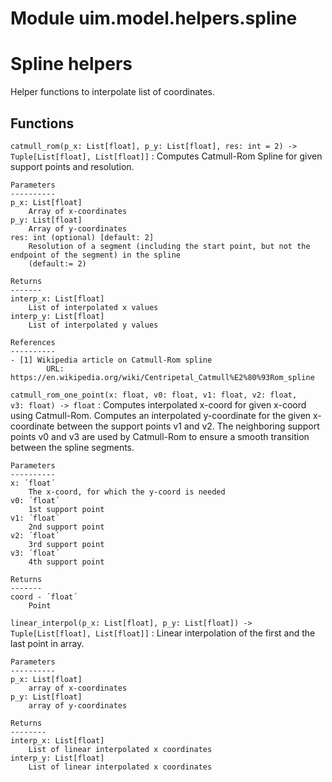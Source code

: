 Module uim.model.helpers.spline
===============================
Spline helpers
==============
Helper functions to interpolate list of coordinates.

Functions
---------

    
`catmull_rom(p_x: List[float], p_y: List[float], res: int = 2) ‑> Tuple[List[float], List[float]]`
:   Computes Catmull-Rom Spline for given support points and resolution.
    
    Parameters
    ----------
    p_x: List[float]
        Array of x-coordinates
    p_y: List[float]
        Array of y-coordinates
    res: int (optional) [default: 2]
        Resolution of a segment (including the start point, but not the endpoint of the segment) in the spline
        (default:= 2)
    
    Returns
    -------
    interp_x: List[float]
        List of interpolated x values
    interp_y: List[float]
        List of interpolated y values
    
    References
    ----------
    - [1] Wikipedia article on Catmull-Rom spline
            URL: https://en.wikipedia.org/wiki/Centripetal_Catmull%E2%80%93Rom_spline

    
`catmull_rom_one_point(x: float, v0: float, v1: float, v2: float, v3: float) ‑> float`
:   Computes interpolated x-coord for given x-coord using Catmull-Rom.
    Computes an interpolated y-coordinate for the given x-coordinate between
    the support points v1 and v2. The neighboring support points v0 and v3 are
    used by Catmull-Rom to ensure a smooth transition between the spline
    segments.
    
    Parameters
    ----------
    x: ´float´
        The x-coord, for which the y-coord is needed
    v0: ´float´
        1st support point
    v1: ´float´
        2nd support point
    v2: ´float´
        3rd support point
    v3: ´float´
        4th support point
    
    Returns
    -------
    coord - ´float´
        Point

    
`linear_interpol(p_x: List[float], p_y: List[float]) ‑> Tuple[List[float], List[float]]`
:   Linear interpolation of the first and the last point in array.
    
    Parameters
    ----------
    p_x: List[float]
        array of x-coordinates
    p_y: List[float]
        array of y-coordinates
    
    Returns
    --------
    interp_x: List[float]
        List of linear interpolated x coordinates
    interp_y: List[float]
        List of linear interpolated x coordinates